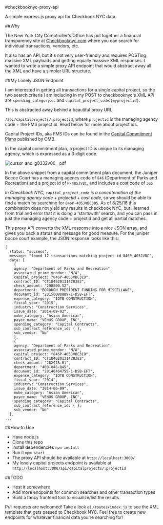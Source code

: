 #checkbooknyc-proxy-api

A simple express.js proxy api for Checkbook NYC data.

##Why

The New York City Comptroller's Office has put together a financial transparency site at [Checkbooknyc.com](http://www.checkbooknyc.com) where you can search for individual transactions, vendors, etc.  

It also has an API, but it's not very user-friendly and requires POSTing massive XML payloads and getting equally massive XML responses.  I wanted to write a simple proxy API endpoint that would abstract away all the XML and have a simpler URL structure.

##My Lonely JSON Endpoint

I am interested in getting all transactions for a single capital project, so the two search criteria I am including in my POST to checkbooknyc's XML API are `spending_category`:`cc` and `capital_project_code`:`{myprojectid}`.  

This is abstracted away behind a beautiful proxy URL:

`/api/capitalprojects/:projectid`, where `projectid` is the managing agency code + the FMS project id. Read below for more about project ids.

Capital Project IDs, aka FMS IDs can be found in the [Capital Commitment Plans](http://www1.nyc.gov/site/omb/publications/finplan04-16.page) published by OMB.   

In the capital commitment plan, a project ID is unique to its managing agency, which is expressed as a 3-digit code.  

![cursor_and_g0332v00__pdf](https://cloud.githubusercontent.com/assets/1833820/17956854/d7a27f0e-6a5a-11e6-9011-6b1322cbf627.png)

In the above snippet from a capital commitment plan document, the Juniper Bocce Court has a managing agency code of `846` (Department of Parks and Recreation) and a project id of `P-405JVBC`, and includes a cost code of `305`

*In Checkbook NYC, `capital_project_code` is a concatenation of the managing agency code + projectid + cost code*, so we should be able to find a match by searching for `846P-405JVBC305`.  As of 8/25/16 this combination does not yield any results in checkbook NYC, but I learned from trial and error that it is doing a 'startswith' search, and you can pass in just the managing agency code + projectid and get all partial matches.

This proxy API converts the XML response into a nice JSON array, and gives you back a status and message for good measure.  For the juniper bocce court example, the JSON response looks like this:

```
{
  status: "success",
  message: "found 17 transactions matching project id 846P-405JVBC",
  data: [
    {
    agency: "Department of Parks and Recreation",
    associated_prime_vendor: "N/A",
    capital_project: "846P-405JVBC310",
    contract_ID: "CT184620131428382",
    check_amount: "298800.52",
    department: "BOROUGH PRESIDENT FUNDING FOR MISCELLANE",
    document_id: "20150080889-1-DSB-EFT",
    expense_category: "IOTB CONSTRUCTION",
    fiscal_year: "2015",
    industry: "Construction Services",
    issue_date: "2014-09-02",
    mwbe_category: "Asian American",
    payee_name: "VENUS GROUP, INC",
    spending_category: "Capital Contracts",
    sub_contract_reference_id: { },
    sub_vendor: "No"
    },
    {
    agency: "Department of Parks and Recreation",
    associated_prime_vendor: "N/A",
    capital_project: "846P-405JVBC310",
    contract_ID: "CT184620131428382",
    check_amount: "202978.01",
    department: "400-846-Q45",
    document_id: "20140464755-1-DSB-EFT",
    expense_category: "IOTB CONSTRUCTION",
    fiscal_year: "2014",
    industry: "Construction Services",
    issue_date: "2014-06-09",
    mwbe_category: "Asian American",
    payee_name: "VENUS GROUP, INC",
    spending_category: "Capital Contracts",
    sub_contract_reference_id: { },
    sub_vendor: "No"
  },
...

``` 

##How to Use

- Have node.js
- Clone this repo
- Install dependencies `npm install`
- Run it `npm start`
- The proxy API should be available at `http://localhost:3000/`
- My lonely capital projects endpoint is available at `http://localhost:3000/api/capitalprojects/:projectid`

##TODO

- Host it somewhere
- Add more endpoints for common searches and other transaction types
- Build a fancy frontend tool to visualize/list the results

Pull requests are welcomed!  Take a look at `/routes/index.js` to see the XML template that gets passed to Checkbook NYC.  Feel free to create new endpoints for whatever financial data you're searching for!
